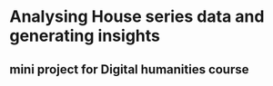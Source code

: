 # Analysing House series data and generating insights
## mini project for Digital humanities course
